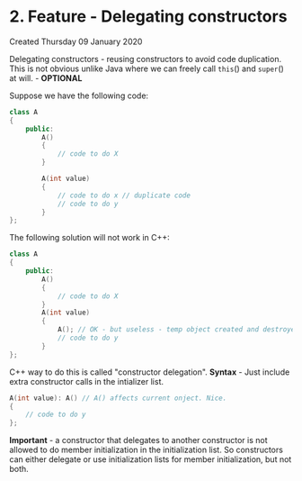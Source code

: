 # 2. Feature - Delegating constructors
Created Thursday 09 January 2020

Delegating constructors - reusing constructors to avoid code duplication.
This is not obvious unlike Java where we can freely call ``this``() and ``super``() at will. - __OPTIONAL__

Suppose we have the following code:
```c++
class A
{
	public:
    	A()
    	{
     		// code to do X
    	}

    	A(int value)
    	{
    		// code to do x // duplicate code
      	  	// code to do y
    	}
};
```

The following solution will not work in C++:
```c++
class A
{
	public:
    	A()
    	{
     		// code to do X
    	}
    	A(int value)
    	{
    		A(); // OK - but useless - temp object created and destroyed
      	  	// code to do y
    	}
};
```

C++ way to do this is called "constructor delegation".
**Syntax** -  Just include extra constructor calls in the intializer list.
```c++
A(int value): A() // A() affects current onject. Nice.
{
	// code to do y
};
```
**Important** - a constructor that delegates to another constructor is not allowed to do member initialization in the initialization list. So constructors can either delegate or use initialization lists for member initialization, but not both.

